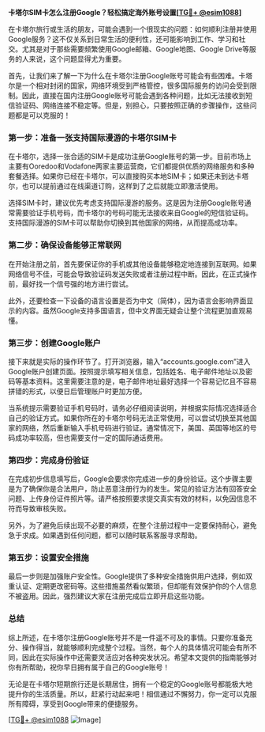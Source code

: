 **卡塔尔SIM卡怎么注册Google？轻松搞定海外账号设置[[TG💪+ @esim1088](https://t.me/s/esim1088)]**

在卡塔尔旅行或生活的朋友，可能会遇到一个很现实的问题：如何顺利注册并使用Google服务？这不仅关系到日常生活的便利性，还可能影响到工作、学习和社交。尤其是对于那些需要频繁使用Google邮箱、Google地图、Google Drive等服务的人来说，这个问题显得尤为重要。

首先，让我们来了解一下为什么在卡塔尔注册Google账号可能会有些困难。卡塔尔是一个相对封闭的国家，网络环境受到严格管控，很多国际服务的访问会受到限制。因此，直接在国内注册Google账号可能会遇到各种问题，比如无法接收到短信验证码、网络连接不稳定等。但是，别担心，只要按照正确的步骤操作，这些问题都是可以克服的！

### 第一步：准备一张支持国际漫游的卡塔尔SIM卡

在卡塔尔，选择一张合适的SIM卡是成功注册Google账号的第一步。目前市场上主要有Ooredoo和Vodafone两家主要运营商，它们都提供优质的网络服务和多种套餐选择。如果你已经在卡塔尔，可以直接购买本地SIM卡；如果还未到达卡塔尔，也可以提前通过在线渠道订购，这样到了之后就能立即激活使用。

选择SIM卡时，建议优先考虑支持国际漫游的服务。这是因为注册Google账号通常需要验证手机号码，而卡塔尔的号码可能无法接收来自Google的短信验证码。支持国际漫游的SIM卡可以帮助你切换到其他国家的网络，从而提高成功率。

### 第二步：确保设备能够正常联网

在开始注册之前，首先要保证你的手机或其他设备能够稳定地连接到互联网。如果网络信号不佳，可能会导致验证码发送失败或者注册过程中断。因此，在正式操作前，最好找一个信号强的地方进行尝试。

此外，还要检查一下设备的语言设置是否为中文（简体），因为语言会影响界面显示的内容。虽然Google支持多国语言，但中文界面无疑会让整个流程更加直观易懂。

### 第三步：创建Google账户

接下来就是实际的操作环节了。打开浏览器，输入“accounts.google.com”进入Google账户创建页面。按照提示填写相关信息，包括姓名、电子邮件地址以及密码等基本资料。这里需要注意的是，电子邮件地址最好选择一个容易记忆且不容易拼错的形式，以便日后管理账户时更加方便。

当系统提示需要验证手机号码时，请务必仔细阅读说明，并根据实际情况选择适合自己的验证方式。如果你所在的卡塔尔号码无法正常使用，可以尝试切换至其他国家的网络，然后重新输入手机号码进行验证。通常情况下，美国、英国等地区的号码成功率较高，但也需要支付一定的国际通话费用。

### 第四步：完成身份验证

在完成初步信息填写后，Google会要求你完成进一步的身份验证。这个步骤主要是为了确保你是合法用户，防止恶意注册行为的发生。常见的验证方法有回答安全问题、上传身份证件照片等。请严格按照要求提交真实有效的材料，以免因信息不符而导致审核失败。

另外，为了避免后续出现不必要的麻烦，在整个注册过程中一定要保持耐心，避免急于求成。如果遇到任何问题，都可以随时联系客服寻求帮助。

### 第五步：设置安全措施

最后一步则是加强账户安全性。Google提供了多种安全措施供用户选择，例如双重认证、定期更改密码等。这些措施虽然看似繁琐，但却能有效保护你的个人信息不被盗用。因此，强烈建议大家在注册完成后立即开启这些功能。

### 总结

综上所述，在卡塔尔注册Google账号并不是一件遥不可及的事情。只要你准备充分、操作得当，就能够顺利完成整个过程。当然，每个人的具体情况可能会有所不同，因此在实际操作中还需要灵活应对各种突发状况。希望本文提供的指南能够对你有所帮助，祝你早日拥有属于自己的Google账号！

无论是在卡塔尔短期旅行还是长期居住，拥有一个稳定的Google账号都能极大地提升你的生活质量。所以，赶紧行动起来吧！相信通过不懈努力，你一定可以克服所有障碍，享受到Google带来的便捷服务。

[[TG💪+ @esim1088](https://t.me/s/esim1088) ![Image](https://i.postimg.cc/4NQfJmqS/Snipaste-2025-05-13-00-14-12.png)]